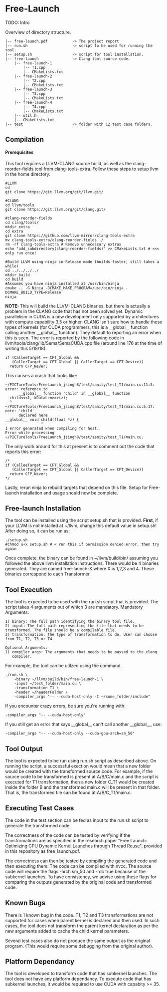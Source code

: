 # Free-Launch #

TODO: Intro

Overview of directory structure. 

```
|-- free-launch.pdf           -> The project report
|-- run.sh                    -> script to be used for running the tool.
|-- setup.sh                  -> script for tool installation.
|-- free-launch               -> Clang tool source code.
    |-- free-launch-1
        |-- T1.cpp
        |-- CMakeLists.txt
    |-- free-launch-2
        |-- T2.cpp
        |-- CMakeLists.txt
    |-- free-launch-3
        |-- T3.cpp
        |-- CMakeLists.txt
    |-- free-launch-4
        |-- T4.cpp
        |-- CMakeLists.txt
    |-- util.h
    |-- CMakeLists.txt
|-- test                      -> folder with 12 test case folders.
```

## Compilation ##

#### Prerequisites ####

This tool requires a LLVM-CLANG source build, as well as the clang-reorder-fields tool from clang-tools-extra. Follow these steps to setup llvm in the home directory. 
```
#LLVM
cd
git clone https://git.llvm.org/git/llvm.git/

#CLANG
cd llvm/tools
git clone https://git.llvm.org/git/clang.git/

#clang-reorder-fields
cd clang/tools/
mkdir extra
cd extra
git clone https://github.com/llvm-mirror/clang-tools-extra
mv clang-tools-extra/clang-reorder-fields ./
rm -rf clang-tools-extra # Remove unnecessary extras
echo "add_subdirectory(clang-reorder-fields)" >> CMakeLists.txt # <<< only run once!

#Build LLVM using ninja in Release mode (builds faster, still takes a while)
cd ../../../../
mkdir build
cd build
#Assumes you have ninja installed at /usr/bin/ninja
cmake .. -G Ninja -DCMAKE_MAKE_PROGRAM=/usr/bin/ninja -DCMAKE_BUILD_TYPE=Release
ninja
```

__NOTE:__ This will build the LLVM-CLANG binaries, but there is
actually a problem in the CLANG code that has not been solved
yet. Dynamic parallelism in CUDA is a new development only supported
by architectures with compute capability 3.5 or higher. CLANG isn't
sure how to handle these types of kernels (for CUDA programmers, this
is a \_\_global\_\_ function calling another \_\_global\_\_ function). They
default to reporting an error when this is seen. The error is reported
by the following code in llvm/tools/clang/lib/Sema/SemaCUDA.cpp file
(around line 176 at the time of writing this 5/18/18).
```
if (CalleeTarget == CFT_Global &&
   (CallerTarget == CFT_Global || CallerTarget == CFT_Device))
  return CFP_Never;
```
This causes a crash that looks like:
```
~/PICTureTools/FreeLaunch_jsingh8/test/sanity/test_T1/main.cu:11:3: error: reference to
      __global__ function 'child' in __global__ function
  child<<<1, kDataLen>>>(z);
  ^
~/PICTureTools/FreeLaunch_jsingh8/test/sanity/test_T1/main.cu:5:17: note: 'child'
      declared here
__global__ void child(float *z) {
                ^
1 error generated when compiling for host.
Error while processing ~/PICTureTools/FreeLaunch_jsingh8/test/sanity/test_T1/main.cu.
```
The only work around for this at present is to comment out the code
that reports this error:
```
/*
if (CalleeTarget == CFT_Global &&
   (CallerTarget == CFT_Global || CallerTarget == CFT_Device))
  return CFP_Never;
*/
```

Lastly, rerun ninja to rebuild targets that depend on this file. Setup for Free-launch installation and usage should now be complete. 

## Free-launch Installation ##
The tool can be installed using the script setup.sh that is provided. __First__, if your LLVM is not installed at ~/llvm, change this default value in setup.sh! After doing so, it can be run as:
```
./setup.sh
#chmod u+x setup.sh # < run this if permission denied error, then try again
```

Once complete, the binary can be found in ~/llvm/build/bin/ assuming you followed the above llvm installation instructions. There would be 4 binaries generated. They are named free-launch-X where X is 1,2,3 and 4. These binaries correspond to each Transformer. 


## Tool Execution ##


The tool is expected to be used with the run.sh script that is provided.
The script takes 4 arguments out of which 3 are mandatory.
Mandatory Arguments:
```
1) binary: The full path identifying the binary tool file.
2) input: The full path representing the file that needs to be transformed. The file should be a compilable file.
3) transformation: The type of transformation to do. User can choose from T1, T2, T3 or T4.

Optional Arguments:
1) compiler_args: The arguments that needs to be passed to the clang 
   compiler.
```

For example, the tool can be utilzed using the command.
```
./run.sh \
    -binary ~/llvm/build/bin/free-launch-1 \
    -input ~/test_folder/main.cu \
    -transformation T1 \
    -header ~/headerFolder \
    -compiler_args "-- --cuda-host-only -I ~/some_folder/include"
```

If you encounter crazy errors, be sure you're running with:
```
-compiler_args "-- --cuda-host-only"
```
If you still get an error that says \_\_global\_\_ can't call another \_\_global\_\_, use:
```
-compiler_args "-- --cuda-host-only --cuda-gpu-arch=sm_50"
```


## Tool Output ##

The tool is expected to be run using run.sh script as described above.
On running the script, a successful exection would mean that a new folder
would be created with the transformed source code. For example, if the
source code to be transformed is present at A/B/C/main.c and the script is 
executed for T1 transformation, then a new folder C_T1 would be created
inside the folder B and the transformed main.c will be present in that 
folder. That is, the transformed file can be found at A/B/C_T1/main.c.

## Executing Test Cases ##

The code in the test section can be fed as input to the run.sh
script to generate the transformed code.

The correctness of the code can be tested by verifying if the 
transformations are as specified in the research paper "Free Launch: 
Optimizing GPU Dynamic Kernel Launches through Thread Reuse", provided
in this repository as free_launch.pdf. 

The correctness can then be tested by compiling the generated code and then
executing them. The code can be compiled with nvcc. The source code will
require the flags -arch sm_50 and -rdc true because of the subkernel 
launches. To have consistency, we advise using these flags for comparing
the outputs generated by the original code and transformed code.

## Known Bugs ##

There is 1 known bug in the code. T1, T2 and T3 transformations are not 
supported for cases when parent kernel is declared and then used. In
such cases, the tool does not transform the parent kernel declaration as
per the new arguments added to cache the child kernel parameters.

Several test cases also do not produce the same output as the original
program. (This would require some debugging from the original
author). 

## Platform Dependancy ##

The tool is developed to transform code that has subkernel launches. The 
tool does not have any platform dependancy. To execute code that has 
subkernel launches, it would be required to use CUDA with capabity >= 35.

